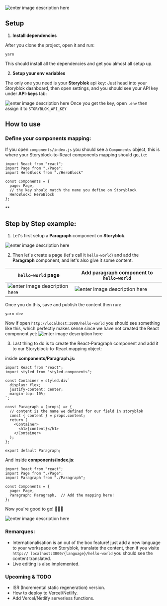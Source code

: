 ![enter image description here](https://i.ibb.co/KLgy51j/Screenshot-2021-05-15-at-01-34-22.png)

## **Setup**

1.  **Install dependencies**

After you clone the project, open it and run:

    yarn

This should install all the dependencies and get you almost all setup up.

2.  **Setup your env variables**

The only one you need is your **Storyblok** api key:
Just head into your Storyblok dashboard, then open settings, and you should see your API key under **API-keys** tab:

![enter image description here](https://i.ibb.co/hcWkYYB/Screenshot-2021-05-15-at-00-14-23.png)
Once you get the key, open `.env` then assign it to `STORYBLOK_API_KEY`

## How to use

### Define your components mapping:

If you open `components/index.js` you should see a `Components` object, this is where your Storyblock-to-React components mapping should go, i.e:

    import React from "react";
    import Page from "./Page";
    import HeroBlock from "./HeroBlock"

    const Components = {
      page: Page,
      // the key should match the name you define on Storyblock
      HeroBlock: HeroBlock
    };

\*\*

## Step by Step example:

1.  Let's first setup a **Paragraph** component on **Storyblok**.

![enter image description here](https://i.ibb.co/bdK48S9/Screenshot-2021-05-15-at-03-42-44.png)

2.  Then let's create a page (let's call it `hello-world`) and add the **Paragraph** component, and let's also give it some content.

| `hello-world` page                                                                              | Add paragraph component to `hello-world`                                                        |
| ----------------------------------------------------------------------------------------------- | ----------------------------------------------------------------------------------------------- |
| ![enter image description here](https://i.ibb.co/VTYvyQ8/Screenshot-2021-05-15-at-03-54-37.png) | ![enter image description here](https://i.ibb.co/KrXgDP6/Screenshot-2021-05-15-at-03-59-31.png) |

Once you do this, save and publish the content then run:

    yarn dev

Now if open `http://localhost:3000/hello-world` you should see something like this, which perfectly makes sense since we have not created the React component yet:
![enter image description here](https://i.ibb.co/T28q0nB/Screenshot-2021-05-15-at-04-05-44.png)

3.  Last thing to do is to create the React-Paragraph component and add it to our Storyblock-to-React mapping object:

inside **components/Paragraph.js:**

    import React from "react";
    import styled from "styled-components";

    const Container = styled.div`
      display: flex;
      justify-content: center;
      margin-top: 10%;
    `;

    const Paragraph = (props) => {
      // content is the name we defined for our field in storyblok
      const { content } = props.content;
      return (
        <Container>
          <h1>{content}</h1>
        </Container>
      );
    };

    export default Paragraph;

And inside **components/index.js**:

    import React from "react";
    import Page from "./Page";
    import Paragraph from "./Paragraph";

    const Components = {
      page: Page,
      Paragraph: Paragraph,  // Add the mapping here!
    };

Now you're good to go! 🎉🎉🎉

![enter image description here](https://i.ibb.co/mthWmYk/Screenshot-2021-05-15-at-15-10-13.png)

### Remarques:

- Internationalisation is an out of the box feature! just add a new language to your workspace on Storyblok, translate the content, then if you visite `http:// localhost:3000/{language}/hello-world` you should see the content translated.
- Live editing is also implemented.

### Upcoming & TODO

- ISR (Incremental static regeneration) version.
- How to deploy to Vercel/Netlify.
- Add Vercel/Netlify serverless functions.
